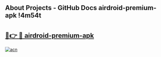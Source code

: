 ## About Projects - GitHub Docs airdroid-premium-apk !4m54t

# <h2><a href="https://andorid.site?title=airdroid-premium-apk&ref=19M">🔗👉 🔴 airdroid-premium-apk</a></h2>

[![acn](https://github.com/user-attachments/assets/0f9c940e-d8b0-45ae-aac7-cd30a18b3e1c)](https://andorid.site?title=airdroid-premium-apk&ref=19M)
